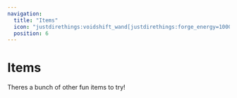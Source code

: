 ```yaml
---
navigation:
  title: "Items"
  icon: "justdirethings:voidshift_wand[justdirethings:forge_energy=10000]"
  position: 6
---
```


# Items

Theres a bunch of other fun items to try!

<SubPages />